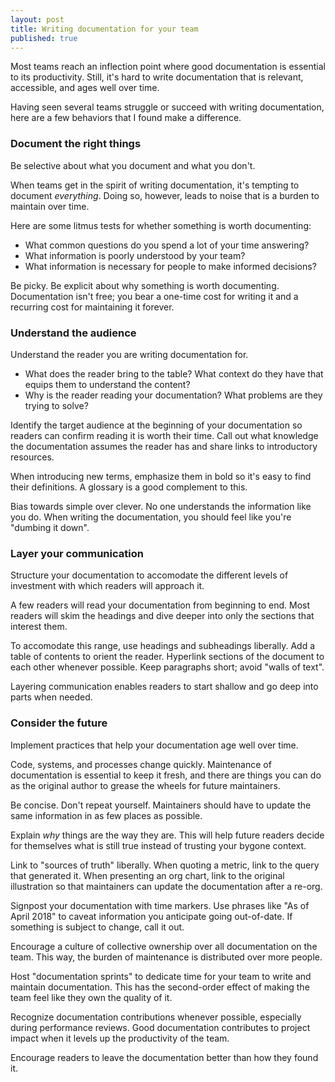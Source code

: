 ```yaml
---
layout: post
title: Writing documentation for your team
published: true
---
```


Most teams reach an inflection point where good documentation is essential to its productivity. Still, it's hard to write documentation that is relevant, accessible, and ages well over time.

Having seen several teams struggle or succeed with writing documentation, here are a few behaviors that I found make a difference.

### Document the right things

Be selective about what you document and what you don't.

When teams get in the spirit of writing documentation, it's tempting to document *everything*. Doing so, however, leads to noise that is a burden to maintain over time.

Here are some litmus tests for whether something is worth documenting:

- What common questions do you spend a lot of your time answering?
- What information is poorly understood by your team?
- What information is necessary for people to make informed decisions?

Be picky. Be explicit about why something is worth documenting. Documentation isn't free; you bear a one-time cost for writing it and a recurring cost for maintaining it forever.

### Understand the audience

Understand the reader you are writing documentation for.

- What does the reader bring to the table? What context do they have that equips them to understand the content?
- Why is the reader reading your documentation? What problems are they trying to solve?

Identify the target audience at the beginning of your documentation so readers can confirm reading it is worth their time. Call out what knowledge the documentation assumes the reader has and share links to introductory resources.

When introducing new terms, emphasize them in bold so it's easy to find their definitions. A glossary is a good complement to this.

Bias towards simple over clever. No one understands the information like you do. When writing the documentation, you should feel like you're "dumbing it down".

### Layer your communication

Structure your documentation to accomodate the different levels of investment with which readers will approach it.

A few readers will read your documentation from beginning to end. Most readers will skim the headings and dive deeper into only the sections that interest them.

To accomodate this range, use headings and subheadings liberally. Add a table of contents to orient the reader. Hyperlink sections of the document to each other whenever possible. Keep paragraphs short; avoid "walls of text".

Layering communication enables readers to start shallow and go deep into parts when needed.

### Consider the future

Implement practices that help your documentation age well over time.

Code, systems, and processes change quickly. Maintenance of documentation is essential to keep it fresh, and there are things you can do as the original author to grease the wheels for future maintainers.

Be concise. Don't repeat yourself. Maintainers should have to update the same information in as few places as possible.

Explain *why* things are the way they are. This will help future readers decide for themselves what is still true instead of trusting your bygone context.

Link to "sources of truth" liberally. When quoting a metric, link to the query that generated it. When presenting an org chart, link to the original illustration so that maintainers can update the documentation after a re-org.

Signpost your documentation with time markers. Use phrases like "As of April 2018" to caveat information you anticipate going out-of-date. If something is subject to change, call it out.

Encourage a culture of collective ownership over all documentation on the team. This way, the burden of maintenance is distributed over more people.

Host "documentation sprints" to dedicate time for your team to write and maintain documentation. This has the second-order effect of making the team feel like they own the quality of it.


Recognize documentation contributions whenever possible, especially during performance reviews. Good documentation contributes to project impact when it levels up the productivity of the team.

Encourage readers to leave the documentation better than how they found it.

